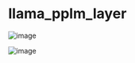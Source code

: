 # llama_pplm_layer

![image](https://github.com/Songwooseok123/llama_pplm_layer/assets/80091008/1cf51836-0f97-416b-95eb-11f355603fc8)

![image](https://github.com/Songwooseok123/llama_pplm_layer/assets/80091008/e4828ed1-09e0-444d-87b8-849ecd5426af)
